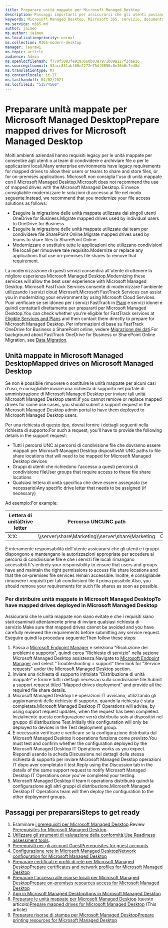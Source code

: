 ```yaml
---
title: Preparare unità mappate per Microsoft Managed Desktop
description: Passaggi importanti per assicurarsi che gli utenti possano accedere ai dati nelle unità mappate
keywords: Microsoft Managed Desktop, Microsoft 365, servizio, documentazione
ms.service: m365-md
author: jaimeo
ms.author: jaimeo
ms.localizationpriority: normal
ms.collection: M365-modern-desktop
manager: laurawi
ms.topic: article
audience: Admin
ms.openlocfilehash: f770f5083fe9193660b03e7971b09a127f2dae16
ms.sourcegitcommit: 53acc851abf68e2272e75df0856c0e16b0c7e48d
ms.translationtype: MT
ms.contentlocale: it-IT
ms.lasthandoff: 04/02/2021
ms.locfileid: "51574560"
---
```

#  <a name="prepare-mapped-drives-for-microsoft-managed-desktop"></a><span data-ttu-id="61d0b-104">Preparare unità mappate per Microsoft Managed Desktop</span><span class="sxs-lookup"><span data-stu-id="61d0b-104">Prepare mapped drives for Microsoft Managed Desktop</span></span>

<span data-ttu-id="61d0b-105">Molti ambienti aziendali hanno requisiti legacy per le unità mappate per consentire agli utenti o ai team di condividere e archiviare file o per le applicazioni locali.</span><span class="sxs-lookup"><span data-stu-id="61d0b-105">Many enterprise environments have legacy requirements for mapped drives to allow their users or teams to share and store files, or for on-premises applications.</span></span> <span data-ttu-id="61d0b-106">Microsoft non consiglia l'uso di unità mappate con il Microsoft Managed Desktop.</span><span class="sxs-lookup"><span data-stu-id="61d0b-106">Microsoft does not recommend the use of mapped drives with the Microsoft Managed Desktop.</span></span> <span data-ttu-id="61d0b-107">È invece consigliabile modernizzare le soluzioni di accesso ai file nel modo seguente:</span><span class="sxs-lookup"><span data-stu-id="61d0b-107">Instead, we recommend that you modernize your file access solutions as follows:</span></span>
  
- <span data-ttu-id="61d0b-108">Eseguire la migrazione delle unità mappate utilizzate dai singoli utenti OneDrive for Business.</span><span class="sxs-lookup"><span data-stu-id="61d0b-108">Migrate mapped drives used by individual users to OneDrive for Business.</span></span> 
- <span data-ttu-id="61d0b-109">Eseguire la migrazione delle unità mappate utilizzate dai team per condividere file SharePoint Online.</span><span class="sxs-lookup"><span data-stu-id="61d0b-109">Migrate mapped drives used by teams to share files to SharePoint Online.</span></span> 
- <span data-ttu-id="61d0b-110">Modernizzare o sostituire tutte le applicazioni che utilizzano condivisioni file locali per rimuovere tale requisito.</span><span class="sxs-lookup"><span data-stu-id="61d0b-110">Modernize or replace any applications that use on-premises file shares to remove that requirement.</span></span>
  
<span data-ttu-id="61d0b-111">La modernizzazione di questi servizi consentirà all'utente di ottenere la migliore esperienza Microsoft Managed Desktop.</span><span class="sxs-lookup"><span data-stu-id="61d0b-111">Modernizing these services will allow the best user experience with Microsoft Managed Desktop.</span></span> <span data-ttu-id="61d0b-112">Microsoft FastTrack Services consente di modernizzare l'ambiente utilizzando i servizi cloud Microsoft.</span><span class="sxs-lookup"><span data-stu-id="61d0b-112">Microsoft FastTrack Services can assist you in modernizing your environment by using Microsoft Cloud Services.</span></span> <span data-ttu-id="61d0b-113">Puoi verificare se sei idoneo per i servizi FastTrack in [Piani](/fasttrack/m365-eligible-services-and-plans) e servizi idonei e quindi contattarli direttamente per prepararti per Microsoft Managed Desktop.</span><span class="sxs-lookup"><span data-stu-id="61d0b-113">You can check whether you're eligible for FastTrack services at [Eligible Services and Plans](/fasttrack/m365-eligible-services-and-plans) and then contact them directly to prepare for Microsoft Managed Desktop.</span></span> <span data-ttu-id="61d0b-114">Per informazioni di base su FastTrack OneDrive for Business o SharePoint online, vedere [Migrazione dei dati](/fasttrack/o365-data-migration).</span><span class="sxs-lookup"><span data-stu-id="61d0b-114">For background about FastTrack OneDrive for Business or SharePoint Online Migration, see [Data Migration](/fasttrack/o365-data-migration).</span></span>

## <a name="mapped-drives-on-microsoft-managed-desktop"></a><span data-ttu-id="61d0b-115">Unità mappate in Microsoft Managed Desktop</span><span class="sxs-lookup"><span data-stu-id="61d0b-115">Mapped drives on Microsoft Managed Desktop</span></span>
 
<span data-ttu-id="61d0b-116">Se non è possibile rimuovere o sostituire le unità mappate per alcuni casi d'uso, è consigliabile inviare una richiesta di supporto nel portale di amministrazione di Microsoft Managed Desktop per inviare tali unità Microsoft Managed Desktop utenti.</span><span class="sxs-lookup"><span data-stu-id="61d0b-116">If you cannot remove or replace mapped drives for some use cases, you should submit a support request in the Microsoft Managed Desktop admin portal to have them deployed to Microsoft Managed Desktop users.</span></span>
    
<span data-ttu-id="61d0b-117">Per una richiesta di questo tipo, dovrai fornire i dettagli seguenti nella richiesta di supporto:</span><span class="sxs-lookup"><span data-stu-id="61d0b-117">For such a request, you'll have to provide the following details in the support request:</span></span> 

- <span data-ttu-id="61d0b-118">Tutti i percorsi UNC ai percorsi di condivisione file che dovranno essere mappati per Microsoft Managed Desktop dispositivi</span><span class="sxs-lookup"><span data-stu-id="61d0b-118">All UNC paths to file share locations that will need to be mapped for Microsoft Managed Desktop devices</span></span> 
- <span data-ttu-id="61d0b-119">Gruppi di utenti che richiedono l'accesso a questi percorsi di condivisione file</span><span class="sxs-lookup"><span data-stu-id="61d0b-119">User groups that require access to these file share locations</span></span> 
- <span data-ttu-id="61d0b-120">Qualsiasi lettera di unità specifica che deve essere assegnata (se necessario)</span><span class="sxs-lookup"><span data-stu-id="61d0b-120">Any specific drive letter that needs to be assigned (if necessary)</span></span>

<span data-ttu-id="61d0b-121">Ad esempio:</span><span class="sxs-lookup"><span data-stu-id="61d0b-121">For example:</span></span>

| <span data-ttu-id="61d0b-122">Lettera di unità</span><span class="sxs-lookup"><span data-stu-id="61d0b-122">Drive letter</span></span> | <span data-ttu-id="61d0b-123">Percorso UNC</span><span class="sxs-lookup"><span data-stu-id="61d0b-123">UNC path</span></span> | <span data-ttu-id="61d0b-124">Gruppo utenti</span><span class="sxs-lookup"><span data-stu-id="61d0b-124">User group</span></span> |
|--------------|----------|------------|
| <span data-ttu-id="61d0b-125">X:</span><span class="sxs-lookup"><span data-stu-id="61d0b-125">X:</span></span>  | <span data-ttu-id="61d0b-126">\\\server\share\Marketing</span><span class="sxs-lookup"><span data-stu-id="61d0b-126">\\\server\share\Marketing</span></span> | <span data-ttu-id="61d0b-127">ContosoMarketing</span><span class="sxs-lookup"><span data-stu-id="61d0b-127">ContosoMarketing</span></span> |

<span data-ttu-id="61d0b-128">È interamente responsabilità dell'utente assicurarsi che gli utenti e i gruppi dispongono e mantengano le autorizzazioni appropriate per accedere ai percorsi di condivisione file e che i servizi file locali rimangano accessibili.</span><span class="sxs-lookup"><span data-stu-id="61d0b-128">It's entirely your responsibility to ensure that users and groups have and maintain the right permissions to access file share locations and that the on-premises file services remain accessible.</span></span> <span data-ttu-id="61d0b-129">Inoltre, è consigliabile rimuovere i requisiti per tali condivisioni file il prima possibile.</span><span class="sxs-lookup"><span data-stu-id="61d0b-129">Also, you should remove your requirements for such file shares as soon as possible.</span></span>

### <a name="to-have-mapped-drives-deployed-in-microsoft-managed-desktop"></a><span data-ttu-id="61d0b-130">Per distribuire unità mappate in Microsoft Managed Desktop</span><span class="sxs-lookup"><span data-stu-id="61d0b-130">To have mapped drives deployed in Microsoft Managed Desktop</span></span>
 
<span data-ttu-id="61d0b-131">Assicurarsi che le unità mappate non siano evitate e che i requisiti siano stati esaminati attentamente prima di inviare qualsiasi richiesta di servizio.</span><span class="sxs-lookup"><span data-stu-id="61d0b-131">Make sure that mapped drives cannot be avoided and you have carefully reviewed the requirements before submitting any service request.</span></span> <span data-ttu-id="61d0b-132">Eseguire quindi la procedura seguente:</span><span class="sxs-lookup"><span data-stu-id="61d0b-132">Then follow these steps:</span></span>

1. <span data-ttu-id="61d0b-133">Passa a [Microsoft Endpoint Manager](https://endpoint.microsoft.com/) e seleziona "Risoluzione dei problemi e supporto", quindi cerca "Richieste di servizio" nella sezione Microsoft Managed Desktop assistenza.</span><span class="sxs-lookup"><span data-stu-id="61d0b-133">Navigate to [Microsoft Endpoint Manager](https://endpoint.microsoft.com/) and select "Troubleshooting + support" then look for "Service requests" under the Microsoft Managed Desktop section.</span></span>  
2. <span data-ttu-id="61d0b-134">Inviare una richiesta di supporto intitolata "Distribuzione di unità mappate" e fornire tutti i dettagli necessari sulla condivisione file.</span><span class="sxs-lookup"><span data-stu-id="61d0b-134">Submit a support request titled “Mapped drives deployment” and provide all the required file share details.</span></span>  
3. <span data-ttu-id="61d0b-135">Microsoft Managed Desktop Le operazioni IT avvisano, utilizzando gli aggiornamenti delle richieste di supporto, quando la richiesta è stata completata.</span><span class="sxs-lookup"><span data-stu-id="61d0b-135">Microsoft Managed Desktop IT Operations will advise, by using support request updates, when the request has been completed.</span></span> <span data-ttu-id="61d0b-136">Inizialmente questa configurazione verrà distribuita solo ai dispositivi nel gruppo di distribuzione Test.</span><span class="sxs-lookup"><span data-stu-id="61d0b-136">Initially this configuration will only be deployed to devices in the Test deployment group.</span></span>  
4. <span data-ttu-id="61d0b-137">È necessario verificare e verificare se la configurazione distribuita dal Microsoft Managed Desktop it operations funziona come previsto.</span><span class="sxs-lookup"><span data-stu-id="61d0b-137">You must test and confirm whether the configuration deployed by the Microsoft Managed Desktop IT Operations works as you expect.</span></span> <span data-ttu-id="61d0b-138">Rispondi usando la scheda Discussione nei dettagli della stessa richiesta di supporto per inviare Microsoft Managed Desktop operazioni IT dopo aver completato il test.</span><span class="sxs-lookup"><span data-stu-id="61d0b-138">Reply using the Discussion tab in the details of the same support request to notify Microsoft Managed Desktop IT Operations once you've completed your testing.</span></span>  
5. <span data-ttu-id="61d0b-139">Microsoft Managed Desktop Il team it operations distribuirà quindi la configurazione agli altri gruppi di distribuzione.</span><span class="sxs-lookup"><span data-stu-id="61d0b-139">Microsoft Managed Desktop IT Operations team will then deploy the configuration to the other deployment groups.</span></span> 

## <a name="steps-to-get-ready"></a><span data-ttu-id="61d0b-140">Passaggi per prepararsi</span><span class="sxs-lookup"><span data-stu-id="61d0b-140">Steps to get ready</span></span>

1. <span data-ttu-id="61d0b-141">Esaminare [i prerequisiti per Microsoft Managed Desktop](prerequisites.md).</span><span class="sxs-lookup"><span data-stu-id="61d0b-141">Review [Prerequisites for Microsoft Managed Desktop](prerequisites.md).</span></span>
2. <span data-ttu-id="61d0b-142">[Utilizzare gli strumenti di valutazione della conformità](readiness-assessment-tool.md).</span><span class="sxs-lookup"><span data-stu-id="61d0b-142">[Use Readiness assessment tools](readiness-assessment-tool.md).</span></span>
3. [<span data-ttu-id="61d0b-143">Prerequisiti per gli account Guest</span><span class="sxs-lookup"><span data-stu-id="61d0b-143">Prerequisites for guest accounts</span></span>](guest-accounts.md)
4. [<span data-ttu-id="61d0b-144">Configurazione rete in Microsoft Managed Desktop</span><span class="sxs-lookup"><span data-stu-id="61d0b-144">Network configuration for Microsoft Managed Desktop</span></span>](network.md)
5. [<span data-ttu-id="61d0b-145">Preparare certificati e profili di rete per Microsoft Managed Desktop</span><span class="sxs-lookup"><span data-stu-id="61d0b-145">Prepare certificates and network profiles for Microsoft Managed Desktop</span></span>](certs-wifi-lan.md)
6. [<span data-ttu-id="61d0b-146">Preparare l'accesso alle risorse locali per Microsoft Managed Desktop</span><span class="sxs-lookup"><span data-stu-id="61d0b-146">Prepare on-premises resources access for Microsoft Managed Desktop</span></span>](authentication.md)
7. [<span data-ttu-id="61d0b-147">App in Microsoft Managed Desktop</span><span class="sxs-lookup"><span data-stu-id="61d0b-147">Apps in Microsoft Managed Desktop</span></span>](apps.md)
8. <span data-ttu-id="61d0b-148">[Preparare le unità mappate per Microsoft Managed Desktop](mapped-drives.md) (questo articolo)</span><span class="sxs-lookup"><span data-stu-id="61d0b-148">[Prepare mapped drives for Microsoft Managed Desktop](mapped-drives.md) (This article)</span></span>
9. [<span data-ttu-id="61d0b-149">Preparare risorse di stampa per Microsoft Managed Desktop</span><span class="sxs-lookup"><span data-stu-id="61d0b-149">Prepare printing resources for Microsoft Managed Desktop</span></span>](printing.md)
